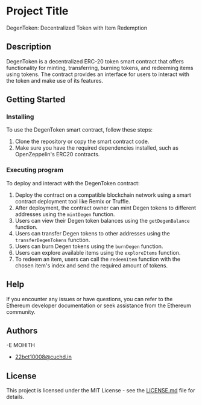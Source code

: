 # Project Title

DegenToken: Decentralized Token with Item Redemption

## Description

DegenToken is a decentralized ERC-20 token smart contract that offers functionality for minting, transferring, burning tokens, and redeeming items using tokens. The contract provides an interface for users to interact with the token and make use of its features.

## Getting Started

### Installing

To use the DegenToken smart contract, follow these steps:

1. Clone the repository or copy the smart contract code.
2. Make sure you have the required dependencies installed, such as OpenZeppelin's ERC20 contracts.

### Executing program

To deploy and interact with the DegenToken contract:

1. Deploy the contract on a compatible blockchain network using a smart contract deployment tool like Remix or Truffle.
2. After deployment, the contract owner can mint Degen tokens to different addresses using the `mintDegen` function.
3. Users can view their Degen token balances using the `getDegenBalance` function.
4. Users can transfer Degen tokens to other addresses using the `transferDegenTokens` function.
5. Users can burn Degen tokens using the `burnDegen` function.
6. Users can explore available items using the `exploreItems` function.
7. To redeem an item, users can call the `redeemItem` function with the chosen item's index and send the required amount of tokens.

## Help

If you encounter any issues or have questions, you can refer to the Ethereum developer documentation or seek assistance from the Ethereum community.

## Authors

-E MOHITH
- 22bct10008@cuchd.in

## License

This project is licensed under the MIT License - see the [LICENSE.md](LICENSE.md) file for details.


